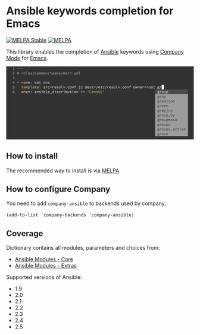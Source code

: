 # Ansible keywords completion for Emacs
[![MELPA Stable](http://stable.melpa.org/packages/company-ansible-badge.svg)](http://stable.melpa.org/#/company-ansible)
[![MELPA](http://melpa.org/packages/company-ansible-badge.svg)](http://melpa.org/#/company-ansible)

This library enables the completion of [Ansible](https://github.com/ansible/ansible) keywords
using [Company Mode](https://github.com/company-mode/company-mode) for [Emacs](https://www.gnu.org/software/emacs/).

![Screenshot](/docs/screen.png "")

## How to install
The recommended way to install is via [MELPA](https://github.com/milkypostman/melpa#usage).

## How to configure Company
You need to add `company-ansible` to backends used by company.
```
(add-to-list 'company-backends 'company-ansible)
```

## Coverage
Dictionary contains all modules, parameters and choices from:
* [Ansible Modules - Core](https://github.com/ansible/ansible-modules-core)
* [Ansible Modules - Extras](https://github.com/ansible/ansible-modules-extras)

Supported versions of Ansible:
* 1.9
* 2.0
* 2.1
* 2.2
* 2.3
* 2.4
* 2.5
